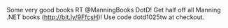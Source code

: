 <!--
id: 1401728774
link: http://kevinisom.info/post/1401728774/some-very-good-books-rt-manningbooks-dotd-get
slug: some-very-good-books-rt-manningbooks-dotd-get
date: Tue Oct 26 2010 12:32:17 GMT+1300 (NZDT)
raw: {"blog_name":"kevinisom","id":1401728774,"post_url":"http://kevinisom.info/post/1401728774/some-very-good-books-rt-manningbooks-dotd-get","slug":"some-very-good-books-rt-manningbooks-dotd-get","type":"text","date":"2010-10-25 23:32:17 GMT","timestamp":1288049537,"state":"published","format":"html","reblog_key":"9qanQrIu","tags":[],"short_url":"http://tmblr.co/Zw68Yy1JZAy6","highlighted":[],"feed_item":"http://twitter.com/kev_nz/statuses/28673589868","from_feed_id":"650289","note_count":0,"title":null,"body":"<p>Some very good books RT @ManningBooks DotD! Get half off all Manning .NET books (<a href=\"http://bit.ly/9FfcsH\" target=\"_blank\">http://bit.ly/9FfcsH</a>)! Use code dotd1025tw at checkout.</p>"}
publish: 2010-10-026
tags: 
title: null
-->


Some very good books RT @ManningBooks DotD! Get half off all Manning
.NET books (<http://bit.ly/9FfcsH>)! Use code dotd1025tw at checkout.


